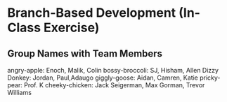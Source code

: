 # Branch-Based Development (In-Class Exercise)

## Group Names with Team Members
angry-apple: Enoch, Malik, Colin
bossy-broccoli: SJ, Hisham, Allen
Dizzy Donkey: Jordan, Paul,Adaugo
giggly-goose: Aidan, Camren, Katie
pricky-pear: Prof. K
cheeky-chicken: Jack Seigerman, Max Gorman, Trevor Williams
